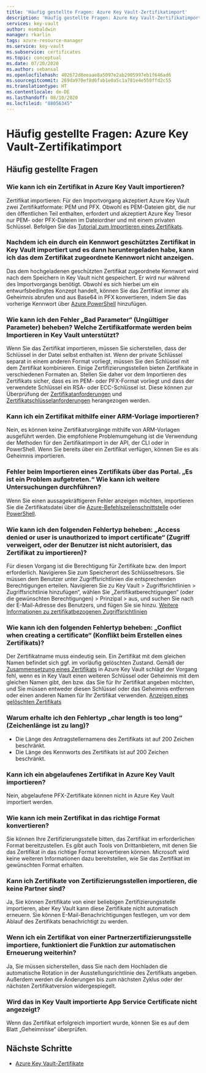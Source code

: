 ```yaml
---
title: 'Häufig gestellte Fragen: Azure Key Vault-Zertifikatimport'
description: 'Häufig gestellte Fragen: Azure Key Vault-Zertifikatimport'
services: key-vault
author: msmbaldwin
manager: rkarlin
tags: azure-resource-manager
ms.service: key-vault
ms.subservice: certificates
ms.topic: conceptual
ms.date: 07/20/2020
ms.author: sebansal
ms.openlocfilehash: 402672d8eeaae8a5097e2ab2905997eb1f646ad6
ms.sourcegitcommit: 269da970ef8d6fab1e0a5c1a781e4e550ffd2c55
ms.translationtype: HT
ms.contentlocale: de-DE
ms.lasthandoff: 08/10/2020
ms.locfileid: "88056345"
---
```

# <a name="frequently-asked-questions---azure-key-vault-certificate-import"></a>Häufig gestellte Fragen: Azure Key Vault-Zertifikatimport

## <a name="frequently-asked-questions"></a>Häufig gestellte Fragen

### <a name="how-can-i-import-a-certificate-in-azure-key-vault"></a>Wie kann ich ein Zertifikat in Azure Key Vault importieren?

Zertifikat importieren: Für den Importvorgang akzeptiert Azure Key Vault zwei Zertifikatformate: PEM und PFX. Obwohl es PEM-Dateien gibt, die nur den öffentlichen Teil enthalten, erfordert und akzeptiert Azure Key Tresor nur PEM- oder PFX-Dateien im Dateiordner und mit einem privaten Schlüssel. Befolgen Sie das [Tutorial zum Importieren eines Zertifikats](https://docs.microsoft.com/azure/key-vault/certificates/tutorial-import-certificate#import-a-certificate-to-key-vault).

### <a name="after-importing-password-protected-certificate-into-the-key-vault-and-then-downloading-it-i-am-not-able-to-see-the-password-associated-with-the-certificate"></a>Nachdem ich ein durch ein Kennwort geschütztes Zertifikat in Key Vault importiert und es dann heruntergeladen habe, kann ich das dem Zertifikat zugeordnete Kennwort nicht anzeigen.
    
Das dem hochgeladenen geschützten Zertifikat zugeordnete Kennwort wird nach dem Speichern in Key Vault nicht gespeichert. Er wird nur während des Importvorgangs benötigt. Obwohl es sich hierbei um ein entwurfsbedingtes Konzept handelt, können Sie das Zertifikat immer als Geheimnis abrufen und aus Base64 in PFX konvertieren, indem Sie das vorherige Kennwort über [Azure PowerShell](https://social.technet.microsoft.com/wiki/contents/articles/37431.exporting-azure-app-service-certificates.aspx) hinzufügen.

### <a name="how-can-i-resolve-bad-parameter-error-what-are-the-supported-certificate-formats-for-importing-in-key-vault"></a>Wie kann ich den Fehler „Bad Parameter“ (Ungültiger Parameter) beheben? Welche Zertifikatformate werden beim Importieren in Key Vault unterstützt?

Wenn Sie das Zertifikat importieren, müssen Sie sicherstellen, dass der Schlüssel in der Datei selbst enthalten ist. Wenn der private Schlüssel separat in einem anderen Format vorliegt, müssen Sie den Schlüssel mit dem Zertifikat kombinieren. Einige Zertifizierungsstellen bieten Zertifikate in verschiedenen Formaten an. Stellen Sie daher vor dem Importieren des Zertifikats sicher, dass es im PEM- oder PFX-Format vorliegt und dass der verwendete Schlüssel ein RSA- oder ECC-Schlüssel ist. Diese können zur Überprüfung der [Zertifikatanforderungen](https://docs.microsoft.com/azure/key-vault/certificates/certificate-scenarios#formats-of-import-we-support) und [Zertifikatschlüsselanforderungen](https://docs.microsoft.com/azure/key-vault/keys/about-keys#cryptographic-protection) herangezogen werden.

###  <a name="can-i-import-certificate-using-arm-template"></a>Kann ich ein Zertifikat mithilfe einer ARM-Vorlage importieren?

Nein, es können keine Zertifikatvorgänge mithilfe von ARM-Vorlagen ausgeführt werden. Die empfohlene Problemumgehung ist die Verwendung der Methoden für den Zertifikatimport in der API, der CLI oder in PowerShell. Wenn Sie bereits über ein Zertifikat verfügen, können Sie es als Geheimnis importieren.

### <a name="error-when-importing-certificate-via-portal-something-went-wrong-how-can-i-investigate-further"></a>Fehler beim Importieren eines Zertifikats über das Portal. „Es ist ein Problem aufgetreten.“ Wie kann ich weitere Untersuchungen durchführen?
    
Wenn Sie einen aussagekräftigeren Fehler anzeigen möchten, importieren Sie die Zertifikatsdatei über die [Azure-Befehlszeilenschnittstelle](https://docs.microsoft.com/cli/azure/keyvault/certificate?view=azure-cli-latest#az-keyvault-certificate-import) oder [PowerShell](https://docs.microsoft.com/powershell/module/azurerm.keyvault/import-azurekeyvaultcertificate?view=azurermps-6.13.0).

### <a name="how-can-i-resolve-error-type-access-denied-or-user-is-unauthorized-to-import-certificate"></a>Wie kann ich den folgenden Fehlertyp beheben: „Access denied or user is unauthorized to import certificate“ (Zugriff verweigert, oder der Benutzer ist nicht autorisiert, das Zertifikat zu importieren)?
    
Für diesen Vorgang ist die Berechtigung für Zertifikate bzw. den Import erforderlich. Navigieren Sie zum Speicherort des Schlüsseltresors. Sie müssen dem Benutzer unter Zugriffsrichtlinien die entsprechenden Berechtigungen erteilen. Navigieren Sie zu Key Vault > Zugriffsrichtlinien > Zugriffsrichtlinie hinzufügen“, wählen Sie „Zertifikatberechtigungen“ (oder die gewünschten Berechtigungen) > Prinzipal > aus, und suchen Sie nach der E-Mail-Adresse des Benutzers, und fügen Sie sie hinzu. [Weitere Informationen zu zertifikatbezogenen Zugriffsrichtlinien](https://docs.microsoft.com/azure/key-vault/certificates/about-certificates#certificate-access-control)


### <a name="how-can-i-resolve-error-type-conflict-when-creating-a-certificate"></a>Wie kann ich den folgenden Fehlertyp beheben: „Conflict when creating a certificate“ (Konflikt beim Erstellen eines Zertifikats)?
    
Der Zertifikatname muss eindeutig sein. Ein Zertifikat mit dem gleichen Namen befindet sich ggf. im vorläufig gelöschten Zustand. Gemäß der [Zusammensetzung eines Zertifikats](https://docs.microsoft.com/azure/key-vault/certificates/about-certificates#composition-of-a-certificate) in Azure Key Vault schlägt der Vorgang fehl, wenn es in Key Vault einen weiteren Schlüssel oder Geheimnis mit dem gleichen Namen gibt, den bzw. das Sie für Ihr Zertifikat angeben möchten, und Sie müssen entweder diesen Schlüssel oder das Geheimnis entfernen oder einen anderen Namen für Ihr Zertifikat verwenden. [Anzeigen eines gelöschten Zertifikats](https://docs.microsoft.com/rest/api/keyvault/getdeletedcertificate/getdeletedcertificate)

### <a name="why-am-i-getting-the-error-type-char-length-is-too-long"></a>Warum erhalte ich den Fehlertyp „char length is too long“ (Zeichenlänge ist zu lang)?
    
* Die Länge des Antragstellernamens des Zertifikats ist auf 200 Zeichen beschränkt.
* Die Länge des Kennworts des Zertifikats ist auf 200 Zeichen beschränkt.

### <a name="can-i-import-an-expired-certificate-in-azure-key-vault"></a>Kann ich ein abgelaufenes Zertifikat in Azure Key Vault importieren?
    
Nein, abgelaufene PFX-Zertifikate können nicht in Azure Key Vault importiert werden.

### <a name="how-can-i-convert-my-certificate-to-proper-format"></a>Wie kann ich mein Zertifikat in das richtige Format konvertieren?

Sie können Ihre Zertifizierungsstelle bitten, das Zertifikat im erforderlichen Format bereitzustellen. Es gibt auch Tools von Drittanbietern, mit denen Sie das Zertifikat in das richtige Format konvertieren können. Microsoft wird keine weiteren Informationen dazu bereitstellen, wie Sie das Zertifikat im gewünschten Format erhalten.

### <a name="can-i-import-certificates-from-non-partner-cas"></a>Kann ich Zertifikate von Zertifizierungsstellen importieren, die keine Partner sind?
Ja, Sie können Zertifikate von einer beliebigen Zertifizierungsstelle importieren, aber Key Vault kann diese Zertifikate nicht automatisch erneuern. Sie können E-Mail-Benachrichtigungen festlegen, um vor dem Ablauf des Zertifikats benachrichtigt zu werden.

### <a name="if-i-import-a-certificate-from-a-partner-ca-will-the-auto-renew-feature-still-work"></a>Wenn ich ein Zertifikat von einer Partnerzertifizierungsstelle importiere, funktioniert die Funktion zur automatischen Erneuerung weiterhin?
Ja, Sie müssen sicherstellen, dass Sie nach dem Hochladen die automatische Rotation in der Ausstellungsrichtlinie des Zertifikats angeben. Außerdem werden die Änderungen bis zum nächsten Zyklus oder der nächsten Zertifikatversion widergespiegelt.

### <a name="unable-to-see-the-app-service-certificate-imported-to-key-vault"></a>Wird das in Key Vault importierte App Service Certificate nicht angezeigt? 
Wenn das Zertifikat erfolgreich importiert wurde, können Sie es auf dem Blatt „Geheimnisse“ überprüfen.


## <a name="next-steps"></a>Nächste Schritte

- [Azure Key Vault-Zertifikate](/azure/key-vault/certificates/about-certificates)
